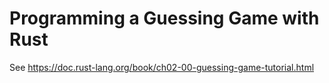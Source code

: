 # Programming a Guessing Game with Rust

See https://doc.rust-lang.org/book/ch02-00-guessing-game-tutorial.html

